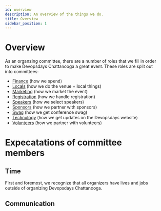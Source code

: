 ```yaml
---
id: overview
description: An overview of the things we do.
title: Overview
sidebar_position: 1
---
```


# Overview

As an organzing committee, there are a number of roles that we fill in order to make Devopsdays Chattanooga a great event. These roles are split out into committees:

* [Finance][finance] (how we spend)
* [Locals][locals] (how we do the venue + local things)
* [Marketing][marketing] (how we market the event)
* [Registration][registration] (how we handle registration)
* [Speakers][speakers] (how we select speakers)
* [Sponsors][sponsors] (how we partner with sponsors)
* [Swag][swag] (how we get conference swag)
* [Technology][technology] (how we get updates on the Devopsdays website)
* [Volunteers][volunteers] (how we partner with volunteers)

# Expecatations of committee members

## Time

First and foremost, we recognize that all organizers have lives and jobs outside of organizing Devopsdays Chattanooga. 

## Communication




<!--LINKS-->

[finance]: ./finance-committee
[locals]: ./locals-committee
[marketing]: ./marketing-committee
[registration]: ./registration-committee
[speakers]: ./speaker-committee
[sponsors]: ./sponsor-committee
[swag]: ./swag-committee
[technology]: ./technology-committee
[volunteers]: ./volunteer-committee
